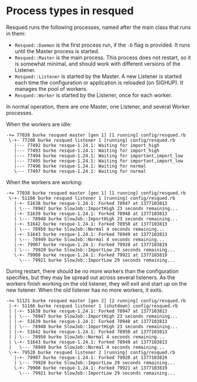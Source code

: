 # Process types in resqued

Resqued runs the following processes, named after the main class that runs in them:

* `Resqued::Daemon` is the first process run, if the `-D` flag is provided. It runs until the Master process is started.
* `Resqued::Master` is the main process. This process does not restart, so it is somewhat minimal, and should work with different versions of the Listener.
* `Resqued::Listener` is started by the Master. A new Listener is started each time the configuration or application is reloaded (on SIGHUP). It manages the pool of workers.
* `Resqued::Worker` is started by the Listener, once for each worker.

In normal operation, there are one Master, one Listener, and several Worker processes.

When the workers are idle:

```
-+= 77038 burke resqued master [gen 1] [1 running] config/resqued.rb
 \-+- 77208 burke resqued listener 1 [running] config/resqued.rb
   |--- 77492 burke resque-1.24.1: Waiting for import_high
   |--- 77493 burke resque-1.24.1: Waiting for import_high
   |--- 77494 burke resque-1.24.1: Waiting for important,import_low
   |--- 77495 burke resque-1.24.1: Waiting for important,import_low
   |--- 77496 burke resque-1.24.1: Waiting for normal
   \--- 77497 burke resque-1.24.1: Waiting for normal
```

When the workers are working:

```
-+= 77038 burke resqued master [gen 1] [1 running] config/resqued.rb
 \-+- 51166 burke resqued listener 1 [running] config/resqued.rb
   |-+- 51638 burke resque-1.24.1: Forked 78947 at 1377103813
   | \--- 78947 burke SlowJob::ImportHigh 23 seconds remaining...
   |-+- 51639 burke resque-1.24.1: Forked 78948 at 1377103813
   | \--- 78948 burke SlowJob::ImportHigh 23 seconds remaining...
   |-+- 51642 burke resque-1.24.1: Forked 78950 at 1377103813
   | \--- 78950 burke SlowJob::Normal 4 seconds remaining...
   |-+- 51643 burke resque-1.24.1: Forked 78949 at 1377103813
   | \--- 78949 burke SlowJob::Normal 4 seconds remaining...
   |-+- 79907 burke resque-1.24.1: Forked 79920 at 1377103819
   | \--- 79920 burke SlowJob::ImportLow 29 seconds remaining...
   \-+- 79908 burke resque-1.24.1: Forked 79921 at 1377103819
     \--- 79921 burke SlowJob::ImportLow 29 seconds remaining...
```

During restart, there should be no more workers than the configuration specifies, but they may be spread out across several listeners. As the workers finish working on the old listener, they will exit and start up on the new listener. When the old listener has no more workers, it exits.

```
-+= 51121 burke resqued master [gen 2] [2 running] config/resqued.rb
 |-+- 51166 burke resqued listener 1 [shutdown] config/resqued.rb
 | |-+- 51638 burke resque-1.24.1: Forked 78947 at 1377103813
 | | \--- 78947 burke SlowJob::ImportHigh 23 seconds remaining...
 | |-+- 51639 burke resque-1.24.1: Forked 78948 at 1377103813
 | | \--- 78948 burke SlowJob::ImportHigh 23 seconds remaining...
 | |-+- 51642 burke resque-1.24.1: Forked 78950 at 1377103813
 | | \--- 78950 burke SlowJob::Normal 4 seconds remaining...
 | \-+- 51643 burke resque-1.24.1: Forked 78949 at 1377103813
 |   \--- 78949 burke SlowJob::Normal 4 seconds remaining...
 \-+- 79528 burke resqued listener 2 [running] config/resqued.rb
   |-+- 79907 burke resque-1.24.1: Forked 79920 at 1377103819
   | \--- 79920 burke SlowJob::ImportLow 29 seconds remaining...
   \-+- 79908 burke resque-1.24.1: Forked 79921 at 1377103819
     \--- 79921 burke SlowJob::ImportLow 29 seconds remaining...
```
